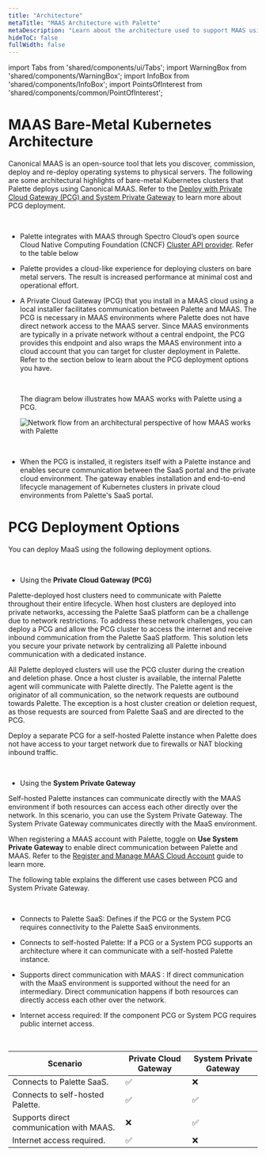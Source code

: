 ```yaml
---
title: "Architecture"
metaTitle: "MAAS Architecture with Palette"
metaDescription: "Learn about the architecture used to support MAAS using Palette"
hideToC: false
fullWidth: false
---
```


import Tabs from 'shared/components/ui/Tabs';
import WarningBox from 'shared/components/WarningBox';
import InfoBox from 'shared/components/InfoBox';
import PointsOfInterest from 'shared/components/common/PointOfInterest';

# MAAS Bare-Metal Kubernetes Architecture

Canonical MAAS is an open-source tool that lets you discover, commission, deploy and re-deploy operating systems to physical servers. The following are some architectural highlights of bare-metal Kubernetes clusters that Palette deploys using Canonical MAAS. Refer to the [Deploy with Private Cloud Gateway (PCG) and System Private Gateway](#deploy-with-private-cloud-gateway-pcg-and-system-private-gateway) to learn more about PCG deployment.

<br />

- Palette integrates with MAAS through Spectro Cloud’s open source Cloud Native Computing Foundation (CNCF) [Cluster API provider](https://github.com/spectrocloud/cluster-api-provider-maas).
Refer to the table below


- Palette provides a cloud-like experience for deploying clusters on bare metal servers. The result is increased performance at minimal cost and operational effort.


- A Private Cloud Gateway (PCG) that you install in a MAAS cloud using a local installer facilitates communication between Palette and MAAS. The PCG is necessary in MAAS environments where Palette does not have direct network access to the MAAS server. Since MAAS environments are typically in a private network without a central endpoint, the PCG provides this endpoint and also wraps the MAAS environment into a cloud account that you can target for cluster deployment in Palette. Refer to the section below to learn about the PCG deployment options you have. 

  <br />

  The diagram below illustrates how MAAS works with Palette using a PCG.

  ![Network flow from an architectural perspective of how MAAS works with Palette](/maas_cluster_architecture.png)

  <br />

- When the PCG is installed, it registers itself with a Palette instance and enables secure communication between the SaaS portal and the private cloud environment. The gateway enables installation and end-to-end lifecycle management of Kubernetes clusters in private cloud environments from Palette's SaaS portal.



# PCG Deployment Options

You can deploy MaaS using the following deployment options.

<br />


- Using the **Private Cloud Gateway (PCG)**


Palette-deployed host clusters need to communicate with Palette throughout their entire lifecycle. When host clusters are deployed into private networks, accessing the Palette SaaS platform can be a challenge due to network restrictions. To address these network challenges, you can deploy a PCG and allow the PCG cluster to access the internet and receive inbound communication from the Palette SaaS platform. This solution lets you secure your private network by centralizing all Palette inbound communication with a dedicated instance. 
  
All Palette deployed clusters will use the PCG cluster during the creation and deletion phase. Once a host cluster is available, the internal Palette agent will communicate with Palette directly. The Palette agent is the originator of all communication, so the network requests are outbound towards Palette. The exception is a host cluster creation or deletion request, as those requests are sourced from Palette SaaS and are directed to the PCG.   

  Deploy a separate PCG for a self-hosted Palette instance when Palette does not have access to your target network due to firewalls or NAT blocking inbound traffic. 

  <br />


- Using the **System Private Gateway**


 Self-hosted Palette instances can communicate directly with the MAAS environment if both resources can access each other directly over the network. In this scenario, you can use the System Private Gateway. The System Private Gateway communicates directly with the MaaS environment. 

  When registering a MAAS account with Palette, toggle on **Use System Private Gateway** to enable direct communication between Palette and MAAS. Refer to the [Register and Manage MAAS Cloud Account](/clusters/data-center/maas/register-manage-maas-cloud-accounts) guide to learn more.

The following table explains the different use cases between PCG and System Private Gateway. 

<br />


- Connects to Palette SaaS: Defines if the PCG or the System PCG requires connectivity to the Palette SaaS environments.  


- Connects to self-hosted Palette: If a PCG or a System PCG supports an architecture where it can communicate with a self-hosted Palette instance. 


- Supports direct communication with MAAS : If direct communication with the MaaS environment is supported without the need for an intermediary. Direct communication happens if both resources can directly access each other over the network. 


- Internet access required: If the component PCG or System PCG requires public internet access. 

<br />

| Scenario | Private Cloud Gateway | System Private Gateway |
|-----------|----|----------------|
| Connects to Palette SaaS. | ✅ | ❌ |
| Connects to self-hosted Palette. | ✅ | ✅ |
| Supports direct communication with MAAS. |  ❌ | ✅ |
| Internet access required. |   ✅  | ❌ |


<br />

